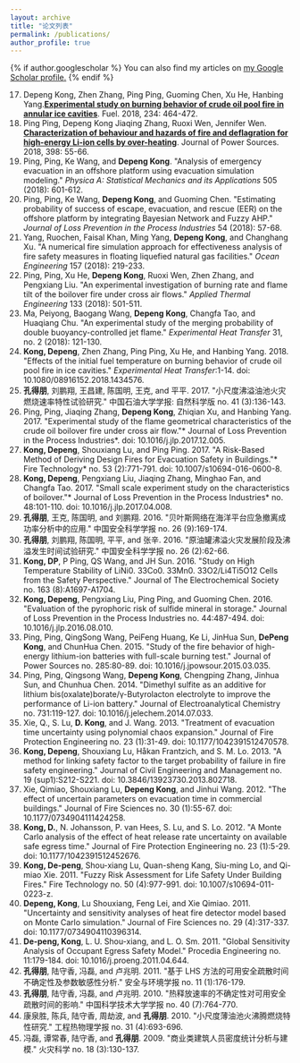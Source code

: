 ```yaml
---
layout: archive
title: "论文列表"
permalink: /publications/
author_profile: true
---
```


{% if author.googlescholar %}
  You can also find my articles on <u><a href="{{author.googlescholar}}">my Google Scholar profile</a>.</u>
{% endif %}

17. Depeng Kong, Zhen Zhang, Ping Ping, Guoming Chen, Xu He, Hanbing Yang.**[Experimental study on burning behavior of crude oil pool fire in annular ice cavities](https://www.sciencedirect.com/science/article/pii/S001623611831247X)**. Fuel. 2018, 234: 464-472.
27. Ping Ping, Depeng Kong Jiaqing Zhang, Ruoxi Wen, Jennifer Wen. **[Characterization of behaviour and hazards of fire and deflagration for high-energy Li-ion cells by over-heating](https://www.sciencedirect.com/science/article/pii/S0378775318307523)**. Journal of Power Sources. 2018, 398: 55-66. 
37. Ping, Ping, Ke Wang, and **Depeng Kong**. "Analysis of emergency evacuation in an offshore platform using evacuation simulation modeling." *Physica A: Statistical Mechanics and its Applications* 505 (2018): 601-612.
47. Ping, Ping, Ke Wang, **Depeng Kong**, and Guoming Chen. "Estimating probability of success of escape, evacuation, and rescue (EER) on the offshore platform by integrating Bayesian Network and Fuzzy AHP." *Journal of Loss Prevention in the Process Industries* 54 (2018): 57-68.
57. Yang, Ruochen, Faisal Khan, Ming Yang, **Depeng Kong**, and Changhang Xu. "A numerical fire simulation approach for effectiveness analysis of fire safety measures in floating liquefied natural gas facilities." *Ocean Engineering* 157 (2018): 219-233.
67. Ping, Ping, Xu He, **Depeng Kong**, Ruoxi Wen, Zhen Zhang, and Pengxiang Liu. "An experimental investigation of burning rate and flame tilt of the boilover fire under cross air flows." *Applied Thermal Engineering* 133 (2018): 501-511.
77. Ma, Peiyong, Baogang Wang, **Depeng Kong**, Changfa Tao, and Huaqiang Chu. "An experimental study of the merging probability of double buoyancy-controlled jet flame." *Experimental Heat Transfer* 31, no. 2 (2018): 121-130.
87. **Kong, Depeng**, Zhen Zhang, Ping Ping, Xu He, and Hanbing Yang. 2018. "Effects of the initial fuel temperature on burning behavior of crude oil pool fire in ice cavities." *Experimental Heat Transfer*:1-14. doi: 10.1080/08916152.2018.1434576.
97. **孔得朋**, 刘鹏翔, 王昌建, 陈国明, 王克, and 平平. 2017. "小尺度沸溢油池火灾燃烧速率特性试验研究." 中国石油大学学报: 自然科学版 no. 41 (3):136-143.
107. Ping, Ping, Jiaqing Zhang, **Depeng Kong**, Zhiqian Xu, and Hanbing Yang. 2017. "Experimental study of the flame geometrical characteristics of the crude oil boilover fire under cross air flow."* Journal of Loss Prevention in the Process Industries*. doi: 10.1016/j.jlp.2017.12.005.
117. **Kong, Depeng**, Shouxiang Lu, and Ping Ping. 2017. "A Risk-Based Method of Deriving Design Fires for Evacuation Safety in Buildings."* Fire Technology* no. 53 (2):771-791. doi: 10.1007/s10694-016-0600-8.
127. **Kong, Depeng**, Pengxiang Liu, Jiaqing Zhang, Minghao Fan, and Changfa Tao. 2017. "Small scale experiment study on the characteristics of boilover."* Journal of Loss Prevention in the Process Industries* no. 48:101-110. doi: 10.1016/j.jlp.2017.04.008.
137. **孔得朋**, 王克, 陈国明, and 刘鹏翔. 2016. "贝叶斯网络在海洋平台应急撤离成功率分析中的应用." 中国安全科学学报 no. 26 (9):169-174.
147. **孔得朋**, 刘鹏翔, 陈国明, 平平, and 张辛. 2016. "原油罐沸溢火灾发展阶段及沸溢发生时间试验研究." 中国安全科学学报 no. 26 (2):62-66.
157. **Kong, DP**, P Ping, QS Wang, and JH Sun. 2016. "Study on High Temperature Stability of LiNi0. 33Co0. 33Mn0. 33O2/Li4Ti5O12 Cells from the Safety Perspective." Journal of The Electrochemical Society no. 163 (8):A1697-A1704.
167. **Kong, Depeng**, Pengxiang Liu, Ping Ping, and Guoming Chen. 2016. "Evaluation of the pyrophoric risk of sulfide mineral in storage." Journal of Loss Prevention in the Process Industries no. 44:487-494. doi: 10.1016/j.jlp.2016.08.010.
177. Ping, Ping, QingSong Wang, PeiFeng Huang, Ke Li, JinHua Sun, **DePeng Kong**, and ChunHua Chen. 2015. "Study of the fire behavior of high-energy lithium-ion batteries with full-scale burning test." Journal of Power Sources no. 285:80-89. doi: 10.1016/j.jpowsour.2015.03.035.
187. Ping, Ping, Qingsong Wang, **Depeng Kong**, Chengping Zhang, Jinhua Sun, and Chunhua Chen. 2014. "Dimethyl sulfite as an additive for lithium bis(oxalate)borate/γ-Butyrolacton electrolyte to improve the performance of Li-ion battery." Journal of Electroanalytical Chemistry no. 731:119-127. doi: 10.1016/j.jelechem.2014.07.033.
197. Xie, Q., S. Lu, **D. Kong**, and J. Wang. 2013. "Treatment of evacuation time uncertainty using polynomial chaos expansion." Journal of Fire Protection Engineering no. 23 (1):31-49. doi: 10.1177/1042391512470578.
207. **Kong, Depeng**, Shouxiang Lu, Håkan Frantzich, and S. M. Lo. 2013. "A method for linking safety factor to the target probability of failure in fire safety engineering." Journal of Civil Engineering and Management no. 19 (sup1):S212-S221. doi: 10.3846/13923730.2013.802718.
217. Xie, Qimiao, Shouxiang Lu, **Depeng Kong**, and Jinhui Wang. 2012. "The effect of uncertain parameters on evacuation time in commercial buildings." Journal of Fire Sciences no. 30 (1):55-67. doi: 10.1177/0734904111424258.
227. **Kong, D.**, N. Johansson, P. van Hees, S. Lu, and S. Lo. 2012. "A Monte Carlo analysis of the effect of heat release rate uncertainty on available safe egress time." Journal of Fire Protection Engineering no. 23 (1):5-29. doi: 10.1177/1042391512452676.
237. **Kong, De-peng**, Shou-xiang Lu, Quan-sheng Kang, Siu-ming Lo, and Qi-miao Xie. 2011. "Fuzzy Risk Assessment for Life Safety Under Building Fires." Fire Technology no. 50 (4):977-991. doi: 10.1007/s10694-011-0223-z.
247. **Depeng, Kong**, Lu Shouxiang, Feng Lei, and Xie Qimiao. 2011. "Uncertainty and sensitivity analyses of heat fire detector model based on Monte Carlo simulation." Journal of Fire Sciences no. 29 (4):317-337. doi: 10.1177/0734904110396314.
257. **De-peng, Kong**, L. U. Shou-xiang, and L. O. Sm. 2011. "Global Sensitivity Analysis of Occupant Egress Safety Model." Procedia Engineering no. 11:179-184. doi: 10.1016/j.proeng.2011.04.644.
267. **孔得朋**, 陆守香, 冯磊, and 卢兆明. 2011. "基于 LHS 方法的可用安全疏散时间不确定性及参数敏感性分析." 安全与环境学报 no. 11 (1):176-179.
277. **孔得朋**, 陆守香, 冯磊, and 卢兆明. 2010. "热释放速率的不确定性对可用安全疏散时间的影响." 中国科学技术大学学报 no. 40 (7):764-770.
287. 康泉胜, 陈兵, 陆守香, 周劫波, and **孔得朋**. 2010. "小尺度薄油池火沸腾燃烧特性研究." 工程热物理学报 no. 31 (4):693-696.
297. 冯磊, 谭常春, 陆守香, and **孔得朋**. 2009. "商业类建筑人员密度统计分析与建模." 火灾科学 no. 18 (3):130-137.

